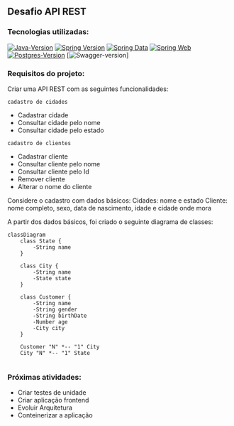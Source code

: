 ## Desafio API REST

### Tecnologias utilizadas:

[![Java-Version][java-image]][java-url]
[![Spring Version][spring-image]][spring-url]
[![Spring Data][spring-data-image]][spring-data-url]
[![Spring Web][spring-web-image]][spring-web-url]
[![Postgres-Version][postgres-image]][postgres-url]
[![Swagger-version][swagger-image]]

### Requisitos do projeto:

Criar uma API REST com as seguintes funcionalidades:

`cadastro de cidades`
- Cadastrar cidade
- Consultar cidade pelo nome
- Consultar cidade pelo estado

`cadastro de clientes`
- Cadastrar cliente
- Consultar cliente pelo nome
- Consultar cliente pelo Id
- Remover cliente
- Alterar o nome do cliente

Considere o cadastro com dados básicos:
Cidades: nome e estado
Cliente: nome completo, sexo, data de nascimento, idade e cidade onde mora


A partir dos dados básicos, foi criado o seguinte diagrama de classes:
```mermaid
classDiagram
    class State {
        -String name
    }
    
    class City {
        -String name
        -State state
    }
    
    class Customer {
        -String name
        -String gender 
        -String birthDate
        -Number age
        -City city
    }
    
    Customer "N" *-- "1" City
    City "N" *-- "1" State
    
```

### Próximas atividades: 

- Criar testes de unidade
- Criar aplicação frontend
- Evoluir Arquitetura
- Conteinerizar a aplicação

[java-image]: https://img.shields.io/badge/microsoft_jdk-17.0.11-red
[java-url]: https://learn.microsoft.com/pt-br/java/openjdk/download
[spring-image]: https://img.shields.io/badge/spring_boot-3.2.5-green
[spring-url]: https://github.com/spring-projects/spring-boot/releases/tag/v3.2.5
[spring-data-image]: https://img.shields.io/badge/spring_data_jpa-3.2.5-green
[spring-data-url]: https://spring.io/projects/spring-data-jpa
[spring-web-image]: https://img.shields.io/badge/spring_web-3.2.5-green
[spring-web-url]: https://docs.spring.io/spring-boot/docs/current/reference/html/web.html
[postgres-image]: https://img.shields.io/badge/postgres-16.1-blue
[postgres-url]: https://www.postgresql.org/about/news/postgresql-161-155-1410-1313-1217-and-1122-released-2749/
[swagger-image]: https://img.shields.io/badge/swagger-2.3.0-purple
